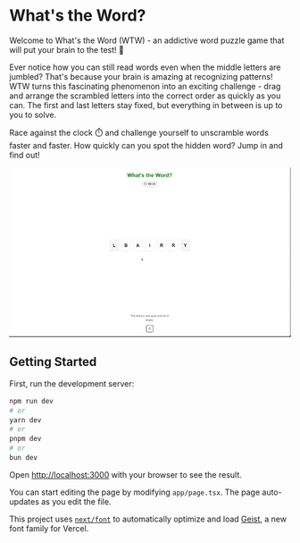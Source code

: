 # What's the Word?

Welcome to What's the Word (WTW) - an addictive word puzzle game that will put your brain to the test! 🧩

Ever notice how you can still read words even when the middle letters are jumbled? That's because your brain is amazing at recognizing patterns! WTW turns this fascinating phenomenon into an exciting challenge - drag and arrange the scrambled letters into the correct order as quickly as you can. The first and last letters stay fixed, but everything in between is up to you to solve.

Race against the clock ⏱️ and challenge yourself to unscramble words faster and faster. How quickly can you spot the hidden word? Jump in and find out!

![What's the Word Game](.src/wtw.gif)


## Getting Started

First, run the development server:

```bash
npm run dev
# or
yarn dev
# or
pnpm dev
# or
bun dev
```

Open [http://localhost:3000](http://localhost:3000) with your browser to see the result.

You can start editing the page by modifying `app/page.tsx`. The page auto-updates as you edit the file.

This project uses [`next/font`](https://nextjs.org/docs/app/building-your-application/optimizing/fonts) to automatically optimize and load [Geist](https://vercel.com/font), a new font family for Vercel.
